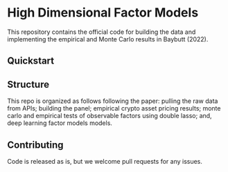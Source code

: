# High Dimensional Factor Models

This repository contains the official code for building the data and implementing the empirical and Monte Carlo results in Baybutt (2022).

## Quickstart


## Structure

This repo is organized as follows following the paper: pulling the raw data from APIs; building the panel; empirical crypto asset pricing results; monte carlo and empirical tests of observable factors using double lasso; and, deep learning factor models models.

## Contributing

Code is released as is, but we welcome pull requests for any issues.
